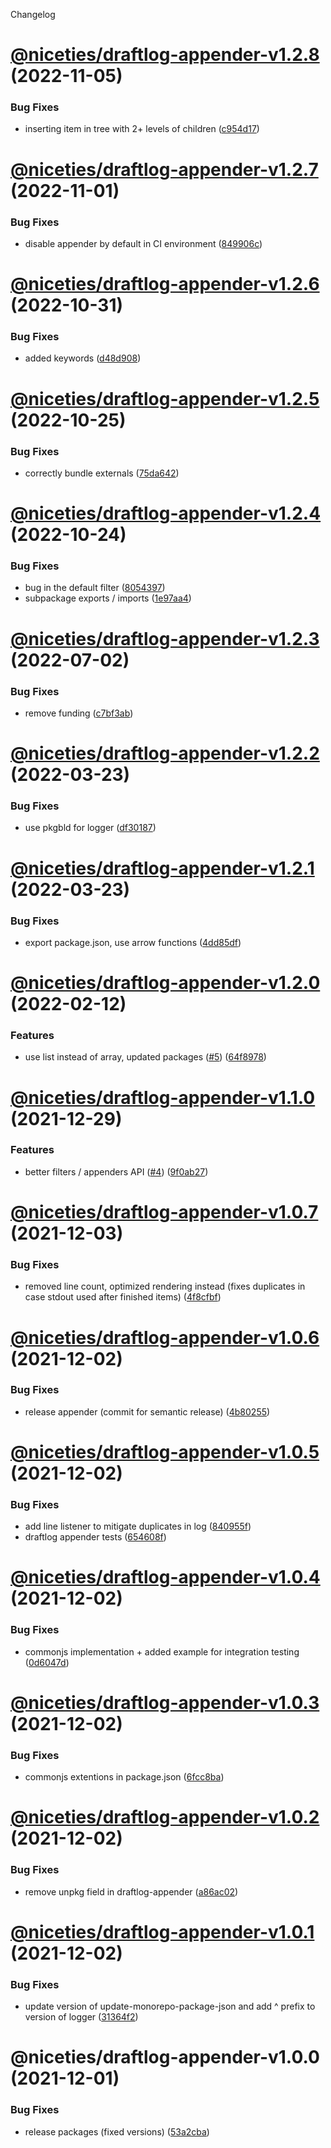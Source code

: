 Changelog

# [@niceties/draftlog-appender-v1.2.8](https://github.com/kshutkin/niceties/compare/@niceties/draftlog-appender-v1.2.7...@niceties/draftlog-appender-v1.2.8) (2022-11-05)


### Bug Fixes

* inserting item in tree with 2+ levels of children ([c954d17](https://github.com/kshutkin/niceties/commit/c954d178098cb7b6a9bd839c19627a88e503af37))

# [@niceties/draftlog-appender-v1.2.7](https://github.com/kshutkin/niceties/compare/@niceties/draftlog-appender-v1.2.6...@niceties/draftlog-appender-v1.2.7) (2022-11-01)


### Bug Fixes

* disable appender by default in CI environment ([849906c](https://github.com/kshutkin/niceties/commit/849906c25658e783eca45087b3bcd0c49593296e))

# [@niceties/draftlog-appender-v1.2.6](https://github.com/kshutkin/niceties/compare/@niceties/draftlog-appender-v1.2.5...@niceties/draftlog-appender-v1.2.6) (2022-10-31)


### Bug Fixes

* added keywords ([d48d908](https://github.com/kshutkin/niceties/commit/d48d90831c30d249ec3abf39e56160d182e5ad7c))

# [@niceties/draftlog-appender-v1.2.5](https://github.com/kshutkin/niceties/compare/@niceties/draftlog-appender-v1.2.4...@niceties/draftlog-appender-v1.2.5) (2022-10-25)


### Bug Fixes

* correctly bundle externals ([75da642](https://github.com/kshutkin/niceties/commit/75da642c0c4d8dec6f126bdd78857b55812d9681))

# [@niceties/draftlog-appender-v1.2.4](https://github.com/kshutkin/niceties/compare/@niceties/draftlog-appender-v1.2.3...@niceties/draftlog-appender-v1.2.4) (2022-10-24)


### Bug Fixes

* bug in the default filter ([8054397](https://github.com/kshutkin/niceties/commit/8054397dbdda8933d40c9fe0a38083c72fb52738))
* subpackage exports / imports ([1e97aa4](https://github.com/kshutkin/niceties/commit/1e97aa46671b87c896c718f06ea681647acb1f40))

# [@niceties/draftlog-appender-v1.2.3](https://github.com/kshutkin/niceties/compare/@niceties/draftlog-appender-v1.2.2...@niceties/draftlog-appender-v1.2.3) (2022-07-02)


### Bug Fixes

* remove funding ([c7bf3ab](https://github.com/kshutkin/niceties/commit/c7bf3ab58c7dd6d296027f8a7f07ca65a928decf))

# [@niceties/draftlog-appender-v1.2.2](https://github.com/kshutkin/niceties/compare/@niceties/draftlog-appender-v1.2.1...@niceties/draftlog-appender-v1.2.2) (2022-03-23)


### Bug Fixes

* use pkgbld for logger ([df30187](https://github.com/kshutkin/niceties/commit/df301877d5842e62772a234557030cfb4a416e13))

# [@niceties/draftlog-appender-v1.2.1](https://github.com/kshutkin/niceties/compare/@niceties/draftlog-appender-v1.2.0...@niceties/draftlog-appender-v1.2.1) (2022-03-23)


### Bug Fixes

* export package.json, use arrow functions ([4dd85df](https://github.com/kshutkin/niceties/commit/4dd85df6211c7477dd54b0a3551a6c81d82a7eca))

# [@niceties/draftlog-appender-v1.2.0](https://github.com/kshutkin/niceties/compare/@niceties/draftlog-appender-v1.1.0...@niceties/draftlog-appender-v1.2.0) (2022-02-12)


### Features

* use list instead of array, updated packages ([#5](https://github.com/kshutkin/niceties/issues/5)) ([64f8978](https://github.com/kshutkin/niceties/commit/64f8978e11042eb56bd4979d626a94580bc30b3b))

# [@niceties/draftlog-appender-v1.1.0](https://github.com/kshutkin/niceties/compare/@niceties/draftlog-appender-v1.0.7...@niceties/draftlog-appender-v1.1.0) (2021-12-29)


### Features

* better filters / appenders API ([#4](https://github.com/kshutkin/niceties/issues/4)) ([9f0ab27](https://github.com/kshutkin/niceties/commit/9f0ab2747056ff78aec52c0f6355eb386d130223))

# [@niceties/draftlog-appender-v1.0.7](https://github.com/kshutkin/niceties/compare/@niceties/draftlog-appender-v1.0.6...@niceties/draftlog-appender-v1.0.7) (2021-12-03)


### Bug Fixes

* removed line count, optimized rendering instead (fixes duplicates in case stdout used after finished items) ([4f8cfbf](https://github.com/kshutkin/niceties/commit/4f8cfbfd8aa069238e1bf65fb6093fcc650e471c))

# [@niceties/draftlog-appender-v1.0.6](https://github.com/kshutkin/niceties/compare/@niceties/draftlog-appender-v1.0.5...@niceties/draftlog-appender-v1.0.6) (2021-12-02)


### Bug Fixes

* release appender (commit for semantic release) ([4b80255](https://github.com/kshutkin/niceties/commit/4b80255773acc9a3b1c1487f9546a67b755d77d2))

# [@niceties/draftlog-appender-v1.0.5](https://github.com/kshutkin/niceties/compare/@niceties/draftlog-appender-v1.0.4...@niceties/draftlog-appender-v1.0.5) (2021-12-02)


### Bug Fixes

* add line listener to mitigate duplicates in log ([840955f](https://github.com/kshutkin/niceties/commit/840955fdde325af1b6704fc90132bba7a3d62a69))
* draftlog appender tests ([654608f](https://github.com/kshutkin/niceties/commit/654608fa79f848888d2494123d68ec78895b4ef5))

# [@niceties/draftlog-appender-v1.0.4](https://github.com/kshutkin/niceties/compare/@niceties/draftlog-appender-v1.0.3...@niceties/draftlog-appender-v1.0.4) (2021-12-02)


### Bug Fixes

* commonjs implementation + added example for integration testing ([0d6047d](https://github.com/kshutkin/niceties/commit/0d6047d3fa5bba75469a69124533df4a5d287048))

# [@niceties/draftlog-appender-v1.0.3](https://github.com/kshutkin/niceties/compare/@niceties/draftlog-appender-v1.0.2...@niceties/draftlog-appender-v1.0.3) (2021-12-02)


### Bug Fixes

* commonjs extentions in package.json ([6fcc8ba](https://github.com/kshutkin/niceties/commit/6fcc8ba2a5e949b5bb7a6bd39d96d6eba1e8b480))

# [@niceties/draftlog-appender-v1.0.2](https://github.com/kshutkin/niceties/compare/@niceties/draftlog-appender-v1.0.1...@niceties/draftlog-appender-v1.0.2) (2021-12-02)


### Bug Fixes

* remove unpkg field in draftlog-appender ([a86ac02](https://github.com/kshutkin/niceties/commit/a86ac02b691858c6c2b1a8dff1c782a308e068fb))

# [@niceties/draftlog-appender-v1.0.1](https://github.com/kshutkin/niceties/compare/@niceties/draftlog-appender-v1.0.0...@niceties/draftlog-appender-v1.0.1) (2021-12-02)


### Bug Fixes

* update version of update-monorepo-package-json and add ^ prefix to version of logger ([31364f2](https://github.com/kshutkin/niceties/commit/31364f2fdd16e57348ea5c5b2c8eca67ce3db0c0))

# @niceties/draftlog-appender-v1.0.0 (2021-12-01)


### Bug Fixes

* release packages (fixed versions) ([53a2cba](https://github.com/kshutkin/niceties/commit/53a2cbaedda6fad5f6f3e3484c2f7020b82b81b6))
